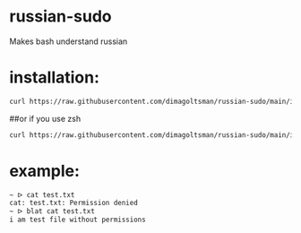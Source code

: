 # russian-sudo
Makes bash understand russian

# installation:

```bash
curl https://raw.githubusercontent.com/dimagoltsman/russian-sudo/main/install | bash
```
##or if you use zsh
```bash
curl https://raw.githubusercontent.com/dimagoltsman/russian-sudo/main/install | zsh
```


# example:
```bash
~ ᐅ cat test.txt 
cat: test.txt: Permission denied
~ ᐅ blat cat test.txt 
i am test file without permissions

```
